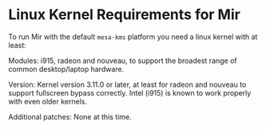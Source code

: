 Linux Kernel Requirements for Mir
=================================

To run Mir with the default `mesa-kms` platform you need a linux kernel with at
least:

Modules: i915, radeon and nouveau, to support the broadest range of common
desktop/laptop hardware.

Version: Kernel version 3.11.0 or later, at least for radeon and nouveau to
support fullscreen bypass correctly. Intel (i915) is known to work properly
with even older kernels.

Additional patches: None at this time.
